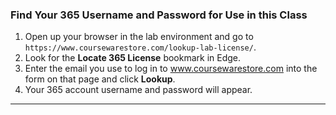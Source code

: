 ### Find Your 365 Username and Password for Use in this Class
1. Open up your browser in the lab environment and go to `https://www.coursewarestore.com/lookup-lab-license/`.
2. Look for the **Locate 365 License** bookmark in Edge.
3. Enter the email you use to log in to www.coursewarestore.com into the form on that page and click **Lookup**.
4. Your 365 account username and password will appear.

---